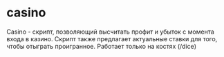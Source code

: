 # casino
Casino - скрипт, позволяющий высчитать профит и убыток с момента входа в казино. Скрипт также предлагает актуальные ставки для того, чтобы отыграть проигранное. Работает только на костях (/dice)
